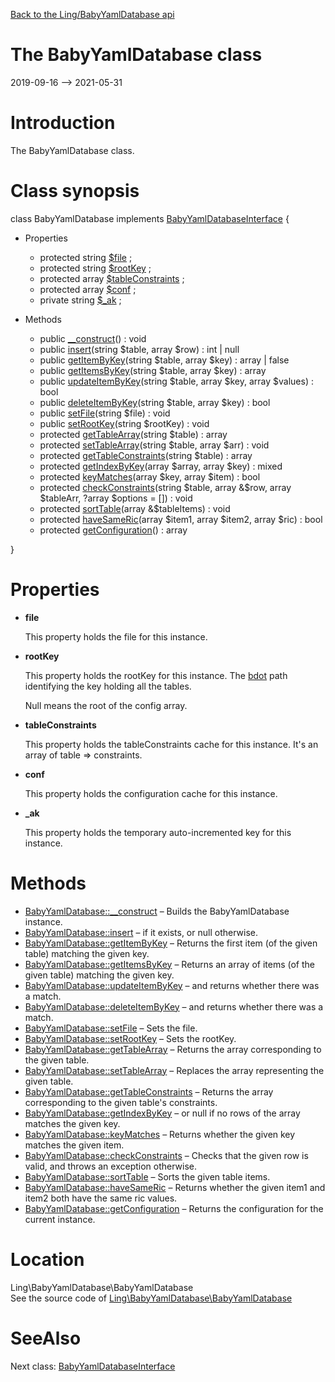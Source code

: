 [Back to the Ling/BabyYamlDatabase api](https://github.com/lingtalfi/BabyYamlDatabase/blob/master/doc/api/Ling/BabyYamlDatabase.md)



The BabyYamlDatabase class
================
2019-09-16 --> 2021-05-31






Introduction
============

The BabyYamlDatabase class.



Class synopsis
==============


class <span class="pl-k">BabyYamlDatabase</span> implements [BabyYamlDatabaseInterface](https://github.com/lingtalfi/BabyYamlDatabase/blob/master/doc/api/Ling/BabyYamlDatabase/BabyYamlDatabaseInterface.md) {

- Properties
    - protected string [$file](#property-file) ;
    - protected string [$rootKey](#property-rootKey) ;
    - protected array [$tableConstraints](#property-tableConstraints) ;
    - protected array [$conf](#property-conf) ;
    - private string [$_ak](#property-_ak) ;

- Methods
    - public [__construct](https://github.com/lingtalfi/BabyYamlDatabase/blob/master/doc/api/Ling/BabyYamlDatabase/BabyYamlDatabase/__construct.md)() : void
    - public [insert](https://github.com/lingtalfi/BabyYamlDatabase/blob/master/doc/api/Ling/BabyYamlDatabase/BabyYamlDatabase/insert.md)(string $table, array $row) : int | null
    - public [getItemByKey](https://github.com/lingtalfi/BabyYamlDatabase/blob/master/doc/api/Ling/BabyYamlDatabase/BabyYamlDatabase/getItemByKey.md)(string $table, array $key) : array | false
    - public [getItemsByKey](https://github.com/lingtalfi/BabyYamlDatabase/blob/master/doc/api/Ling/BabyYamlDatabase/BabyYamlDatabase/getItemsByKey.md)(string $table, array $key) : array
    - public [updateItemByKey](https://github.com/lingtalfi/BabyYamlDatabase/blob/master/doc/api/Ling/BabyYamlDatabase/BabyYamlDatabase/updateItemByKey.md)(string $table, array $key, array $values) : bool
    - public [deleteItemByKey](https://github.com/lingtalfi/BabyYamlDatabase/blob/master/doc/api/Ling/BabyYamlDatabase/BabyYamlDatabase/deleteItemByKey.md)(string $table, array $key) : bool
    - public [setFile](https://github.com/lingtalfi/BabyYamlDatabase/blob/master/doc/api/Ling/BabyYamlDatabase/BabyYamlDatabase/setFile.md)(string $file) : void
    - public [setRootKey](https://github.com/lingtalfi/BabyYamlDatabase/blob/master/doc/api/Ling/BabyYamlDatabase/BabyYamlDatabase/setRootKey.md)(string $rootKey) : void
    - protected [getTableArray](https://github.com/lingtalfi/BabyYamlDatabase/blob/master/doc/api/Ling/BabyYamlDatabase/BabyYamlDatabase/getTableArray.md)(string $table) : array
    - protected [setTableArray](https://github.com/lingtalfi/BabyYamlDatabase/blob/master/doc/api/Ling/BabyYamlDatabase/BabyYamlDatabase/setTableArray.md)(string $table, array $arr) : void
    - protected [getTableConstraints](https://github.com/lingtalfi/BabyYamlDatabase/blob/master/doc/api/Ling/BabyYamlDatabase/BabyYamlDatabase/getTableConstraints.md)(string $table) : array
    - protected [getIndexByKey](https://github.com/lingtalfi/BabyYamlDatabase/blob/master/doc/api/Ling/BabyYamlDatabase/BabyYamlDatabase/getIndexByKey.md)(array $array, array $key) : mixed
    - protected [keyMatches](https://github.com/lingtalfi/BabyYamlDatabase/blob/master/doc/api/Ling/BabyYamlDatabase/BabyYamlDatabase/keyMatches.md)(array $key, array $item) : bool
    - protected [checkConstraints](https://github.com/lingtalfi/BabyYamlDatabase/blob/master/doc/api/Ling/BabyYamlDatabase/BabyYamlDatabase/checkConstraints.md)(string $table, array &$row, array $tableArr, ?array $options = []) : void
    - protected [sortTable](https://github.com/lingtalfi/BabyYamlDatabase/blob/master/doc/api/Ling/BabyYamlDatabase/BabyYamlDatabase/sortTable.md)(array &$tableItems) : void
    - protected [haveSameRic](https://github.com/lingtalfi/BabyYamlDatabase/blob/master/doc/api/Ling/BabyYamlDatabase/BabyYamlDatabase/haveSameRic.md)(array $item1, array $item2, array $ric) : bool
    - protected [getConfiguration](https://github.com/lingtalfi/BabyYamlDatabase/blob/master/doc/api/Ling/BabyYamlDatabase/BabyYamlDatabase/getConfiguration.md)() : array

}




Properties
=============

- <span id="property-file"><b>file</b></span>

    This property holds the file for this instance.
    
    

- <span id="property-rootKey"><b>rootKey</b></span>

    This property holds the rootKey for this instance.
    The [bdot](https://github.com/lingtalfi/Bat/blob/master/doc/bdot-notation.md) path identifying the key holding all the tables.
    
    Null means the root of the config array.
    
    

- <span id="property-tableConstraints"><b>tableConstraints</b></span>

    This property holds the tableConstraints cache for this instance.
    It's an array of table => constraints.
    
    

- <span id="property-conf"><b>conf</b></span>

    This property holds the configuration cache for this instance.
    
    

- <span id="property-_ak"><b>_ak</b></span>

    This property holds the temporary auto-incremented key for this instance.
    
    



Methods
==============

- [BabyYamlDatabase::__construct](https://github.com/lingtalfi/BabyYamlDatabase/blob/master/doc/api/Ling/BabyYamlDatabase/BabyYamlDatabase/__construct.md) &ndash; Builds the BabyYamlDatabase instance.
- [BabyYamlDatabase::insert](https://github.com/lingtalfi/BabyYamlDatabase/blob/master/doc/api/Ling/BabyYamlDatabase/BabyYamlDatabase/insert.md) &ndash; if it exists, or null otherwise.
- [BabyYamlDatabase::getItemByKey](https://github.com/lingtalfi/BabyYamlDatabase/blob/master/doc/api/Ling/BabyYamlDatabase/BabyYamlDatabase/getItemByKey.md) &ndash; Returns the first item (of the given table) matching the given key.
- [BabyYamlDatabase::getItemsByKey](https://github.com/lingtalfi/BabyYamlDatabase/blob/master/doc/api/Ling/BabyYamlDatabase/BabyYamlDatabase/getItemsByKey.md) &ndash; Returns an array of items (of the given table) matching the given key.
- [BabyYamlDatabase::updateItemByKey](https://github.com/lingtalfi/BabyYamlDatabase/blob/master/doc/api/Ling/BabyYamlDatabase/BabyYamlDatabase/updateItemByKey.md) &ndash; and returns whether there was a match.
- [BabyYamlDatabase::deleteItemByKey](https://github.com/lingtalfi/BabyYamlDatabase/blob/master/doc/api/Ling/BabyYamlDatabase/BabyYamlDatabase/deleteItemByKey.md) &ndash; and returns whether there was a match.
- [BabyYamlDatabase::setFile](https://github.com/lingtalfi/BabyYamlDatabase/blob/master/doc/api/Ling/BabyYamlDatabase/BabyYamlDatabase/setFile.md) &ndash; Sets the file.
- [BabyYamlDatabase::setRootKey](https://github.com/lingtalfi/BabyYamlDatabase/blob/master/doc/api/Ling/BabyYamlDatabase/BabyYamlDatabase/setRootKey.md) &ndash; Sets the rootKey.
- [BabyYamlDatabase::getTableArray](https://github.com/lingtalfi/BabyYamlDatabase/blob/master/doc/api/Ling/BabyYamlDatabase/BabyYamlDatabase/getTableArray.md) &ndash; Returns the array corresponding to the given table.
- [BabyYamlDatabase::setTableArray](https://github.com/lingtalfi/BabyYamlDatabase/blob/master/doc/api/Ling/BabyYamlDatabase/BabyYamlDatabase/setTableArray.md) &ndash; Replaces the array representing the given table.
- [BabyYamlDatabase::getTableConstraints](https://github.com/lingtalfi/BabyYamlDatabase/blob/master/doc/api/Ling/BabyYamlDatabase/BabyYamlDatabase/getTableConstraints.md) &ndash; Returns the array corresponding to the given table's constraints.
- [BabyYamlDatabase::getIndexByKey](https://github.com/lingtalfi/BabyYamlDatabase/blob/master/doc/api/Ling/BabyYamlDatabase/BabyYamlDatabase/getIndexByKey.md) &ndash; or null if no rows of the array matches the given key.
- [BabyYamlDatabase::keyMatches](https://github.com/lingtalfi/BabyYamlDatabase/blob/master/doc/api/Ling/BabyYamlDatabase/BabyYamlDatabase/keyMatches.md) &ndash; Returns whether the given key matches the given item.
- [BabyYamlDatabase::checkConstraints](https://github.com/lingtalfi/BabyYamlDatabase/blob/master/doc/api/Ling/BabyYamlDatabase/BabyYamlDatabase/checkConstraints.md) &ndash; Checks that the given row is valid, and throws an exception otherwise.
- [BabyYamlDatabase::sortTable](https://github.com/lingtalfi/BabyYamlDatabase/blob/master/doc/api/Ling/BabyYamlDatabase/BabyYamlDatabase/sortTable.md) &ndash; Sorts the given table items.
- [BabyYamlDatabase::haveSameRic](https://github.com/lingtalfi/BabyYamlDatabase/blob/master/doc/api/Ling/BabyYamlDatabase/BabyYamlDatabase/haveSameRic.md) &ndash; Returns whether the given item1 and item2 both have the same ric values.
- [BabyYamlDatabase::getConfiguration](https://github.com/lingtalfi/BabyYamlDatabase/blob/master/doc/api/Ling/BabyYamlDatabase/BabyYamlDatabase/getConfiguration.md) &ndash; Returns the configuration for the current instance.





Location
=============
Ling\BabyYamlDatabase\BabyYamlDatabase<br>
See the source code of [Ling\BabyYamlDatabase\BabyYamlDatabase](https://github.com/lingtalfi/BabyYamlDatabase/blob/master/BabyYamlDatabase.php)



SeeAlso
==============
Next class: [BabyYamlDatabaseInterface](https://github.com/lingtalfi/BabyYamlDatabase/blob/master/doc/api/Ling/BabyYamlDatabase/BabyYamlDatabaseInterface.md)<br>
